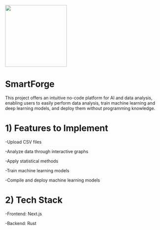 
<div style = {{display: inline, flex-direction: row}}> 
<img src="https://github.com/user-attachments/assets/9daa99e6-a400-4032-864a-d76c6548681e" width="200" />
<h1>SmartForge</h1>
</div>
This project offers an intuitive no-code platform for AI and data analysis, enabling users to easily perform data analysis, train machine learning and deep learning models, and deploy them without programming knowledge.


# 1) Features to Implement

-Upload CSV files

-Analyze data through interactive graphs

-Apply statistical methods

-Train machine learning models

-Compile and deploy machine learning models



# 2) Tech Stack

-Frontend: Next.js

-Backend: Rust


